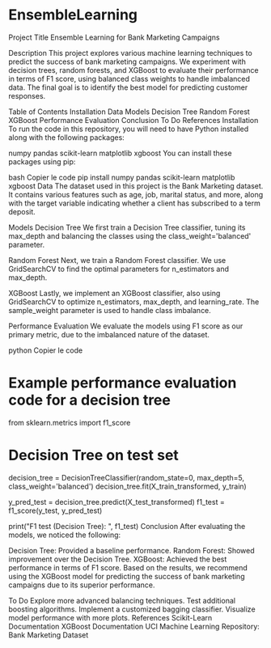 # EnsembleLearning
Project Title
Ensemble Learning for Bank Marketing Campaigns

Description
This project explores various machine learning techniques to predict the success of bank marketing campaigns. We experiment with decision trees, random forests, and XGBoost to evaluate their performance in terms of F1 score, using balanced class weights to handle imbalanced data. The final goal is to identify the best model for predicting customer responses.

Table of Contents
Installation
Data
Models
Decision Tree
Random Forest
XGBoost
Performance Evaluation
Conclusion
To Do
References
Installation
To run the code in this repository, you will need to have Python installed along with the following packages:

numpy
pandas
scikit-learn
matplotlib
xgboost
You can install these packages using pip:

bash
Copier le code
pip install numpy pandas scikit-learn matplotlib xgboost
Data
The dataset used in this project is the Bank Marketing dataset. It contains various features such as age, job, marital status, and more, along with the target variable indicating whether a client has subscribed to a term deposit.

Models
Decision Tree
We first train a Decision Tree classifier, tuning its max_depth and balancing the classes using the class_weight='balanced' parameter.

Random Forest
Next, we train a Random Forest classifier. We use GridSearchCV to find the optimal parameters for n_estimators and max_depth.

XGBoost
Lastly, we implement an XGBoost classifier, also using GridSearchCV to optimize n_estimators, max_depth, and learning_rate. The sample_weight parameter is used to handle class imbalance.

Performance Evaluation
We evaluate the models using F1 score as our primary metric, due to the imbalanced nature of the dataset.

python
Copier le code
# Example performance evaluation code for a decision tree
from sklearn.metrics import f1_score

# Decision Tree on test set
decision_tree = DecisionTreeClassifier(random_state=0, max_depth=5, class_weight='balanced')
decision_tree.fit(X_train_transformed, y_train)

y_pred_test = decision_tree.predict(X_test_transformed)
f1_test = f1_score(y_test, y_pred_test)

print("F1 test (Decision Tree): ", f1_test)
Conclusion
After evaluating the models, we noticed the following:

Decision Tree: Provided a baseline performance.
Random Forest: Showed improvement over the Decision Tree.
XGBoost: Achieved the best performance in terms of F1 score.
Based on the results, we recommend using the XGBoost model for predicting the success of bank marketing campaigns due to its superior performance.

To Do
Explore more advanced balancing techniques.
Test additional boosting algorithms.
Implement a customized bagging classifier.
Visualize model performance with more plots.
References
Scikit-Learn Documentation
XGBoost Documentation
UCI Machine Learning Repository: Bank Marketing Dataset
